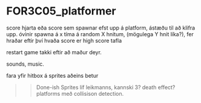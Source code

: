 # FOR3C05_platformer


score
hjarta eða score sem spawnar efst upp á platform, ástæðu til að klifra upp.
óvinir spawna á x tíma á random X hnitum, (mögulega Y hnit líka?), fer hraðar eftir því hvaða score er
high score tafla

restart game takki eftir að maður deyr.

sounds, music.

fara yfir hitbox á sprites aðeins betur 



>>Done-ish
Sprites 
líf leikmanns, kannski 3?
death effect?
platforms með collisison detection.
